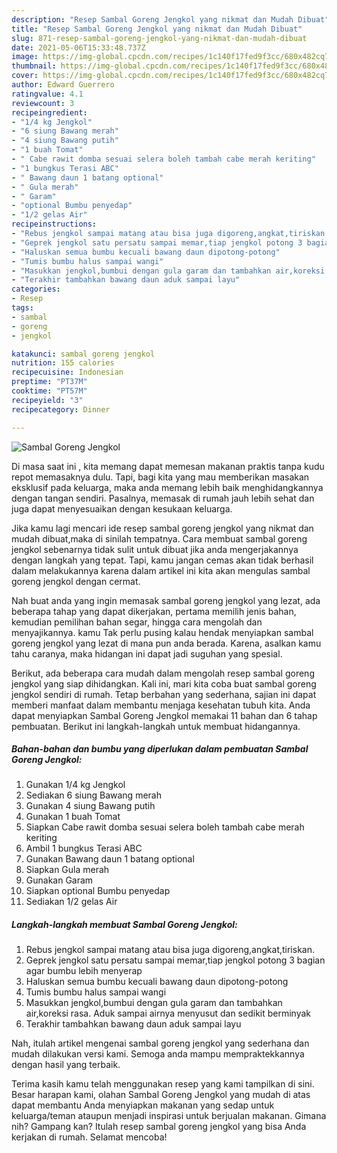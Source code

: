 ```yaml
---
description: "Resep Sambal Goreng Jengkol yang nikmat dan Mudah Dibuat"
title: "Resep Sambal Goreng Jengkol yang nikmat dan Mudah Dibuat"
slug: 871-resep-sambal-goreng-jengkol-yang-nikmat-dan-mudah-dibuat
date: 2021-05-06T15:33:48.737Z
image: https://img-global.cpcdn.com/recipes/1c140f17fed9f3cc/680x482cq70/sambal-goreng-jengkol-foto-resep-utama.jpg
thumbnail: https://img-global.cpcdn.com/recipes/1c140f17fed9f3cc/680x482cq70/sambal-goreng-jengkol-foto-resep-utama.jpg
cover: https://img-global.cpcdn.com/recipes/1c140f17fed9f3cc/680x482cq70/sambal-goreng-jengkol-foto-resep-utama.jpg
author: Edward Guerrero
ratingvalue: 4.1
reviewcount: 3
recipeingredient:
- "1/4 kg Jengkol"
- "6 siung Bawang merah"
- "4 siung Bawang putih"
- "1 buah Tomat"
- " Cabe rawit domba sesuai selera boleh tambah cabe merah keriting"
- "1 bungkus Terasi ABC"
- " Bawang daun 1 batang optional"
- " Gula merah"
- " Garam"
- "optional Bumbu penyedap"
- "1/2 gelas Air"
recipeinstructions:
- "Rebus jengkol sampai matang atau bisa juga digoreng,angkat,tiriskan."
- "Geprek jengkol satu persatu sampai memar,tiap jengkol potong 3 bagian agar bumbu lebih menyerap"
- "Haluskan semua bumbu kecuali bawang daun dipotong-potong"
- "Tumis bumbu halus sampai wangi"
- "Masukkan jengkol,bumbui dengan gula garam dan tambahkan air,koreksi rasa. Aduk sampai airnya menyusut dan sedikit berminyak"
- "Terakhir tambahkan bawang daun aduk sampai layu"
categories:
- Resep
tags:
- sambal
- goreng
- jengkol

katakunci: sambal goreng jengkol 
nutrition: 155 calories
recipecuisine: Indonesian
preptime: "PT37M"
cooktime: "PT57M"
recipeyield: "3"
recipecategory: Dinner

---
```



![Sambal Goreng Jengkol](https://img-global.cpcdn.com/recipes/1c140f17fed9f3cc/680x482cq70/sambal-goreng-jengkol-foto-resep-utama.jpg)

Di masa  saat ini , kita memang dapat memesan makanan praktis tanpa kudu repot memasaknya dulu. Tapi, bagi kita yang mau memberikan masakan eksklusif pada keluarga, maka anda memang lebih baik menghidangkannya dengan tangan sendiri. Pasalnya, memasak di rumah jauh lebih sehat dan juga dapat menyesuaikan dengan kesukaan keluarga.

Jika kamu lagi mencari ide resep sambal goreng jengkol yang nikmat dan mudah dibuat,maka di sinilah tempatnya. Cara membuat sambal goreng jengkol  sebenarnya tidak sulit untuk dibuat jika anda mengerjakannya dengan langkah yang tepat. Tapi, kamu jangan cemas akan tidak berhasil dalam melakukannya 
karena dalam artikel ini kita akan mengulas sambal goreng jengkol dengan cermat.  



Nah buat anda yang ingin memasak sambal goreng jengkol yang lezat, ada beberapa tahap yang dapat dikerjakan, pertama memilih jenis bahan, kemudian pemilihan bahan segar, hingga cara mengolah dan menyajikannya. kamu Tak perlu pusing kalau hendak menyiapkan sambal goreng jengkol yang lezat di mana pun anda berada. Karena, asalkan kamu  tahu caranya, maka hidangan ini dapat jadi suguhan yang spesial.

Berikut, ada beberapa cara mudah dalam mengolah resep sambal goreng jengkol yang siap dihidangkan. Kali ini, mari kita coba buat sambal goreng jengkol sendiri di rumah. Tetap berbahan yang sederhana, sajian ini dapat memberi manfaat dalam membantu menjaga kesehatan tubuh kita. Anda dapat menyiapkan Sambal Goreng Jengkol memakai 11 bahan dan 6 tahap pembuatan. Berikut ini langkah-langkah untuk membuat hidangannya.

<!--inarticleads1-->

##### Bahan-bahan dan bumbu yang diperlukan dalam pembuatan Sambal Goreng Jengkol:

1. Gunakan 1/4 kg Jengkol
1. Sediakan 6 siung Bawang merah
1. Gunakan 4 siung Bawang putih
1. Gunakan 1 buah Tomat
1. Siapkan  Cabe rawit domba sesuai selera boleh tambah cabe merah keriting
1. Ambil 1 bungkus Terasi ABC
1. Gunakan  Bawang daun 1 batang optional
1. Siapkan  Gula merah
1. Gunakan  Garam
1. Siapkan optional Bumbu penyedap
1. Sediakan 1/2 gelas Air




<!--inarticleads2-->

##### Langkah-langkah membuat Sambal Goreng Jengkol:

1. Rebus jengkol sampai matang atau bisa juga digoreng,angkat,tiriskan.
1. Geprek jengkol satu persatu sampai memar,tiap jengkol potong 3 bagian agar bumbu lebih menyerap
1. Haluskan semua bumbu kecuali bawang daun dipotong-potong
1. Tumis bumbu halus sampai wangi
1. Masukkan jengkol,bumbui dengan gula garam dan tambahkan air,koreksi rasa. Aduk sampai airnya menyusut dan sedikit berminyak
1. Terakhir tambahkan bawang daun aduk sampai layu




Nah, itulah artikel mengenai  sambal goreng jengkol  yang sederhana dan mudah dilakukan versi kami. Semoga anda mampu mempraktekkannya dengan hasil yang terbaik. 

Terima kasih kamu telah menggunakan resep yang kami tampilkan di sini. Besar harapan kami, olahan  Sambal Goreng Jengkol yang mudah di atas dapat membantu Anda menyiapkan makanan yang sedap untuk keluarga/teman ataupun menjadi inspirasi untuk berjualan makanan. Gimana nih? Gampang kan? Itulah resep sambal goreng jengkol yang bisa Anda kerjakan di rumah. Selamat mencoba!

